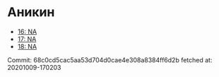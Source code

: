 # Аникин
- [16: NA](16.md)
- [17: NA](17.md)
- [18: NA](18.md)

Commit: 68c0cd5cac5aa53d704d0cae4e308a8384ff6d2b
 fetched at: 20201009-170203
